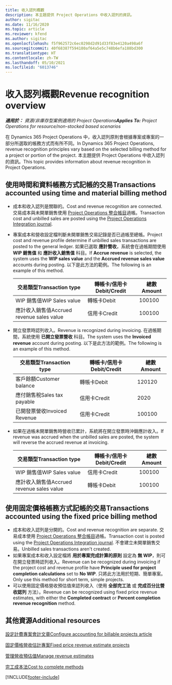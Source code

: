 ```yaml
---
title: 收入認列概觀
description: 本主題提供 Project Operations 中收入認列的資訊。
author: sigitac
ms.date: 11/16/2020
ms.topic: article
ms.reviewer: kfend
ms.author: sigitac
ms.openlocfilehash: f5f962572c6ec0298d2d91d33f83e4120a498a6f
ms.sourcegitcommit: 40f68387f594180af64a5e5c748b6efa188bd300
ms.translationtype: HT
ms.contentlocale: zh-TW
ms.lasthandoff: 05/10/2021
ms.locfileid: "6013746"
---
```

# <a name="revenue-recognition-overview"></a><span data-ttu-id="313da-103">收入認列概觀</span><span class="sxs-lookup"><span data-stu-id="313da-103">Revenue recognition overview</span></span>

<span data-ttu-id="313da-104">_**適用於：** 資源/非庫存型案例適用的 Project Operations_</span><span class="sxs-lookup"><span data-stu-id="313da-104">_**Applies To:** Project Operations for resource/non-stocked based scenarios_</span></span>

<span data-ttu-id="313da-105">在 Dynamics 365 Project Operations 中，收入認列原則會根據專案或專案的一部分所選取的帳務方式而有所不同。</span><span class="sxs-lookup"><span data-stu-id="313da-105">In Dynamics 365 Project Operations, revenue recognition principles vary based on the selected billing method for a project or portion of the project.</span></span> <span data-ttu-id="313da-106">本主題提供 Project Operations 中收入認列的資訊。</span><span class="sxs-lookup"><span data-stu-id="313da-106">This topic provides information about revenue recognition in Project Operations.</span></span>

## <a name="transactions-accounted-using-time-and-material-billing-method"></a><span data-ttu-id="313da-107">使用時間和資料帳務方式記帳的交易</span><span class="sxs-lookup"><span data-stu-id="313da-107">Transactions accounted using time and material billing method</span></span>

- <span data-ttu-id="313da-108">成本和收入認列是關聯的。</span><span class="sxs-lookup"><span data-stu-id="313da-108">Cost and revenue recognition are connected.</span></span> <span data-ttu-id="313da-109">交易成本與未開單銷售使用 [Project Operations 整合帳目](../project-accounting/project-operations-integration-journal.md)過帳。</span><span class="sxs-lookup"><span data-stu-id="313da-109">Transaction cost and unbilled sales are posted using the [Project Operations Integration journal](../project-accounting/project-operations-integration-journal.md).</span></span>
- <span data-ttu-id="313da-110">專案成本和營收設定檔判斷未開單銷售交易記錄是否已過帳至總帳。</span><span class="sxs-lookup"><span data-stu-id="313da-110">Project cost and revenue profile determine if unbilled sales transactions are posted to the general ledger.</span></span> <span data-ttu-id="313da-111">如果已選取 **應計營收**，系統會在過帳期間使用 **WIP 銷售值** 和 **應計收入銷售值** 科目。</span><span class="sxs-lookup"><span data-stu-id="313da-111">If **Accrue revenue** is selected, the system uses the **WIP sales value** and the **Accrued revenue sales value** accounts during posting.</span></span> <span data-ttu-id="313da-112">以下是此方法的範例。</span><span class="sxs-lookup"><span data-stu-id="313da-112">The following is an example of this method.</span></span>  

  | <span data-ttu-id="313da-113">交易類型</span><span class="sxs-lookup"><span data-stu-id="313da-113">Transaction type</span></span> | <span data-ttu-id="313da-114">轉帳卡/信用卡</span><span class="sxs-lookup"><span data-stu-id="313da-114">Debit/Credit</span></span> | <span data-ttu-id="313da-115">總數</span><span class="sxs-lookup"><span data-stu-id="313da-115">Amount</span></span> |
  | --- | --- | --- |
  | <span data-ttu-id="313da-116">WIP 銷售值</span><span class="sxs-lookup"><span data-stu-id="313da-116">WIP Sales value</span></span> | <span data-ttu-id="313da-117">轉帳卡</span><span class="sxs-lookup"><span data-stu-id="313da-117">Debit</span></span> | <span data-ttu-id="313da-118">100</span><span class="sxs-lookup"><span data-stu-id="313da-118">100</span></span> |
  | <span data-ttu-id="313da-119">應計收入銷售值</span><span class="sxs-lookup"><span data-stu-id="313da-119">Accrued revenue sales value</span></span> | <span data-ttu-id="313da-120">信用卡</span><span class="sxs-lookup"><span data-stu-id="313da-120">Credit</span></span> | <span data-ttu-id="313da-121">100</span><span class="sxs-lookup"><span data-stu-id="313da-121">100</span></span> |

- <span data-ttu-id="313da-122">開立發票時認列收入。</span><span class="sxs-lookup"><span data-stu-id="313da-122">Revenue is recognized during invoicing.</span></span> <span data-ttu-id="313da-123">在過帳期間，系統使用 **已開立發票營收** 科目。</span><span class="sxs-lookup"><span data-stu-id="313da-123">The system uses the **Invoiced revenue** account during posting.</span></span> <span data-ttu-id="313da-124">以下是此方法的範例。</span><span class="sxs-lookup"><span data-stu-id="313da-124">The following is an example of this method.</span></span>  

  | <span data-ttu-id="313da-125">交易類型</span><span class="sxs-lookup"><span data-stu-id="313da-125">Transaction type</span></span> | <span data-ttu-id="313da-126">轉帳卡/信用卡</span><span class="sxs-lookup"><span data-stu-id="313da-126">Debit/Credit</span></span> | <span data-ttu-id="313da-127">總數</span><span class="sxs-lookup"><span data-stu-id="313da-127">Amount</span></span> |
  | --- | --- | --- |
  | <span data-ttu-id="313da-128">客戶餘額</span><span class="sxs-lookup"><span data-stu-id="313da-128">Customer balance</span></span> | <span data-ttu-id="313da-129">轉帳卡</span><span class="sxs-lookup"><span data-stu-id="313da-129">Debit</span></span> | <span data-ttu-id="313da-130">120</span><span class="sxs-lookup"><span data-stu-id="313da-130">120</span></span> |
  | <span data-ttu-id="313da-131">應付銷售稅</span><span class="sxs-lookup"><span data-stu-id="313da-131">Sales tax payable</span></span> | <span data-ttu-id="313da-132">信用卡</span><span class="sxs-lookup"><span data-stu-id="313da-132">Credit</span></span> | <span data-ttu-id="313da-133">20</span><span class="sxs-lookup"><span data-stu-id="313da-133">20</span></span> |
  | <span data-ttu-id="313da-134">已開發票營收</span><span class="sxs-lookup"><span data-stu-id="313da-134">Invoiced Revenue</span></span> | <span data-ttu-id="313da-135">信用卡</span><span class="sxs-lookup"><span data-stu-id="313da-135">Credit</span></span> | <span data-ttu-id="313da-136">100</span><span class="sxs-lookup"><span data-stu-id="313da-136">100</span></span> |

- <span data-ttu-id="313da-137">如果在過帳未開單銷售時營收已累計，系統將在開立發票時沖銷應計收入。</span><span class="sxs-lookup"><span data-stu-id="313da-137">If revenue was accrued when the unbilled sales are posted, the system will reverse the accrued revenue at invoicing.</span></span>

  | <span data-ttu-id="313da-138">交易類型</span><span class="sxs-lookup"><span data-stu-id="313da-138">Transaction type</span></span> | <span data-ttu-id="313da-139">轉帳卡/信用卡</span><span class="sxs-lookup"><span data-stu-id="313da-139">Debit/Credit</span></span> | <span data-ttu-id="313da-140">總數</span><span class="sxs-lookup"><span data-stu-id="313da-140">Amount</span></span> |
  | --- | --- | --- |
  | <span data-ttu-id="313da-141">WIP 銷售值</span><span class="sxs-lookup"><span data-stu-id="313da-141">WIP Sales value</span></span> | <span data-ttu-id="313da-142">信用卡</span><span class="sxs-lookup"><span data-stu-id="313da-142">Credit</span></span> | <span data-ttu-id="313da-143">100</span><span class="sxs-lookup"><span data-stu-id="313da-143">100</span></span> |
  | <span data-ttu-id="313da-144">應計收入銷售值</span><span class="sxs-lookup"><span data-stu-id="313da-144">Accrued revenue sales value</span></span> | <span data-ttu-id="313da-145">轉帳卡</span><span class="sxs-lookup"><span data-stu-id="313da-145">Debit</span></span> | <span data-ttu-id="313da-146">100</span><span class="sxs-lookup"><span data-stu-id="313da-146">100</span></span> |

## <a name="transactions-accounted-using-the-fixed-price-billing-method"></a><span data-ttu-id="313da-147">使用固定價格帳務方式記帳的交易</span><span class="sxs-lookup"><span data-stu-id="313da-147">Transactions accounted using the fixed price billing method</span></span>

- <span data-ttu-id="313da-148">成本和收入認列是分開的。</span><span class="sxs-lookup"><span data-stu-id="313da-148">Cost and revenue recognition are separate.</span></span> <span data-ttu-id="313da-149">交易成本使用 [Project Operations 整合帳目](../project-accounting/project-operations-integration-journal.md)過帳。</span><span class="sxs-lookup"><span data-stu-id="313da-149">Transaction cost is posted using the [Project Operations Integration journal](../project-accounting/project-operations-integration-journal.md).</span></span> <span data-ttu-id="313da-150">不會建立未開單銷售交易。</span><span class="sxs-lookup"><span data-stu-id="313da-150">Unbilled sales transactions aren't created.</span></span>
- <span data-ttu-id="313da-151">如果專案成本和收入設定檔將 **用於專案完成計算的原則** 設定為 **無 WIP**，則可在開立發票時認列收入。</span><span class="sxs-lookup"><span data-stu-id="313da-151">Revenue can be recognized during invoicing if the project cost and revenue profile have **Principle used for project completion calculations** set to **No WIP**.</span></span> <span data-ttu-id="313da-152">只將此方法用於短期、簡單專案。</span><span class="sxs-lookup"><span data-stu-id="313da-152">Only use this method for short term, simple projects.</span></span>
- <span data-ttu-id="313da-153">可以使用固定價格營收預估值來認列收入（使用 **全部完工法** 或 **完成百分比營收認列** 方法）。</span><span class="sxs-lookup"><span data-stu-id="313da-153">Revenue can be recognized using fixed price revenue estimates, with either the **Completed contract** or **Percent completion revenue recognition** method.</span></span>

## <a name="additional-resources"></a><span data-ttu-id="313da-154">其他資源</span><span class="sxs-lookup"><span data-stu-id="313da-154">Additional resources</span></span>
[<span data-ttu-id="313da-155">設定計費專案會計文章</span><span class="sxs-lookup"><span data-stu-id="313da-155">Configure accounting for billable projects article</span></span>](../project-accounting/configure-accounting-billable-projects.md)

[<span data-ttu-id="313da-156">固定價格營收估計專案</span><span class="sxs-lookup"><span data-stu-id="313da-156">Fixed price revenue estimate projects</span></span>](rev-rec-percentage-completion-method.md)

[<span data-ttu-id="313da-157">管理營收預估值</span><span class="sxs-lookup"><span data-stu-id="313da-157">Manage revenue estimates</span></span>](rev-rec-completed-contract-method.md)

[<span data-ttu-id="313da-158">完工成本法</span><span class="sxs-lookup"><span data-stu-id="313da-158">Cost to complete methods</span></span>](cost-complete-methods.md)


[!INCLUDE[footer-include](../includes/footer-banner.md)]